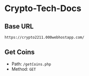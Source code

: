 # Crypto-Tech-Docs

## Base URL

`https://crypto2211.000webhostapp.com/`

## Get Coins

- Path: `/getCoins.php`
- Method: `GET`
